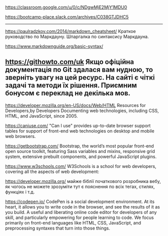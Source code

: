 https://classroom.google.com/u/0/c/NDgwMjE2MjY1MDU0

https://bootcamp-place.slack.com/archives/C038GTJDHC5

----------------------
https://paulradzkov.com/2014/markdown_cheatsheet/
Краткое руководство по Маркдауну. Шпаргалка по синтаксису Маркдауна.

https://www.markdownguide.org/basic-syntax/

https://githowto.com/uk
Якщо офіційна документація по Git здалася вам нудною, то зверніть увагу на цей ресурс.
На сайті є чіткі задачі та методи їх рішення. Приємним бонусом є переклад не декілька мов.
---------------------
https://developer.mozilla.org/en-US/docs/Web/HTML
Resources for Developers,by Developers
Documenting web technologies, including CSS, HTML, and JavaScript, since 2005.

https://caniuse.com/
"Can I use" provides up-to-date browser support tables for support of front-end web technologies on desktop and mobile web browsers.

https://getbootstrap.com/
Bootstrap, the world’s most popular front-end open source toolkit, featuring Sass variables and mixins, responsive grid system, extensive prebuilt components, and powerful JavaScript plugins.

https://www.w3schools.com/
W3Schools is a school for web developers, covering all the aspects of web development:

https://developer.mozilla.org/
 майже біблії початкового розробника вебу, як чогось не можете зрозуміти тут є пояснення по всіх тегах, стилях, функціях і т.д.

https://codepen.io/
CodePen is a social development environment. At its heart, it allows you to write code in the browser, and see the results of it as you build. A useful and liberating online code editor for developers of any skill, and particularly empowering for people learning to code. We focus primarily on front-end languages like HTML, CSS, JavaScript, and preprocessing syntaxes that turn into those things.
